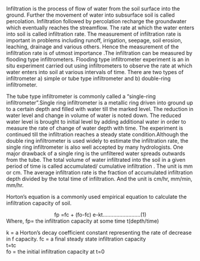Infiltration is the process of flow of water from the soil surface into the ground. Further the movement of water into subsurface soil is called percolation. Infiltration followed by percolation recharge the groundwater which eventually reaches the streamflow. The rate at which the water enters into soil is called infiltration rate. The measurement of infiltration rate is important in problems including runoff, irrigation, seepage, soil erosion, leaching, drainage and various others. Hence the measurement of the infiltration rate is of utmost importance .The infiltration can be measured by flooding type infiltrometers. Flooding type infiltrometer experiment is an in situ experiment carried out using infiltrometers to observe the rate at which water enters into soil at various intervals of time. There are two types of infiltrometer a) simple or tube type infiltrometer and b) double-ring infiltrometer.

The tube type infiltrometer is commonly called a “single-ring infiltrometer”.Single ring infiltrometer is a metallic ring driven into ground up to a certain depth and filled with water till the marked level. The reduction in water level and change in volume of water is noted down. The reduced water level is brought to initial level by adding additional water in order to measure the rate of change of water depth with time. The experiment is continued till the infiltration reaches a steady state condition.Although the double ring infiltrometer is used widely to estimate the infiltration rate, the single ring infiltrometer is also well accepted by many hydrologists. One major drawback of a single ring is the unfiltered water spreads outwards from the tube. The total volume of water infiltrated into the soil in a given period of time is called accumulated/ cumulative infiltration . The unit is mm or cm. The average infiltration rate is the fraction of accumulated infiltration depth divided by the total time of infiltration. And the unit is cm/hr, mm/min, mm/hr.

Horton’s equation is a commonly used empirical equation to calculate the infiltration capacity of soil.

<center>
fp =fc + (fo-fc) e-kt.........................(1)  
</center>
Where,
fp= the infiltration capacity at some time t(depth/time)

k = a Horton’s decay coefficient constant representing the rate of decrease in f capacity.
fc = a final steady state infiltration capacity  
t=tc  
fo = the initial infiltration capacity at t=0
